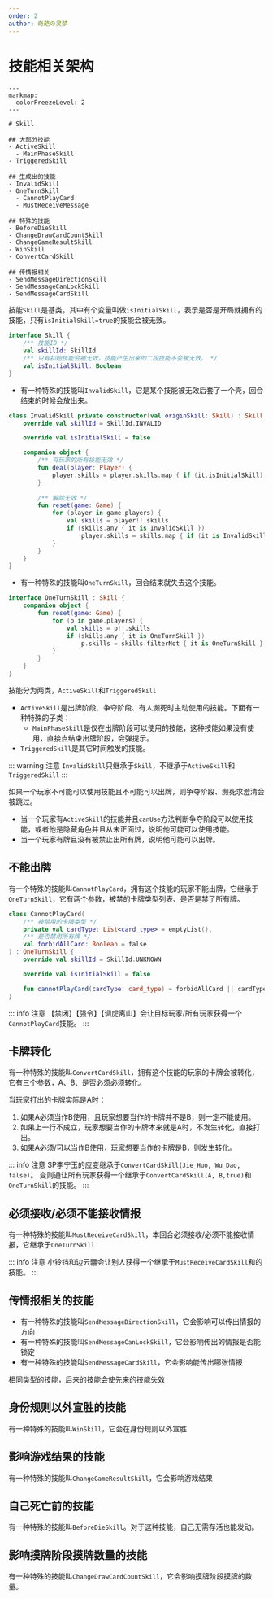 ```yaml
---
order: 2
author: 奇葩の灵梦
---
```


# 技能相关架构

```markmap
---
markmap:
  colorFreezeLevel: 2
---

# Skill

## 大部分技能
- ActiveSkill
  - MainPhaseSkill
- TriggeredSkill

## 生成出的技能
- InvalidSkill
- OneTurnSkill
  - CannotPlayCard
  - MustReceiveMessage

## 特殊的技能
- BeforeDieSkill
- ChangeDrawCardCountSkill
- ChangeGameResultSkill
- WinSkill
- ConvertCardSkill

## 传情报相关
- SendMessageDirectionSkill
- SendMessageCanLockSkill
- SendMessageCardSkill
```

技能`Skill`是基类。其中有个变量叫做`isInitialSkill`，表示是否是开局就拥有的技能，只有`isInitialSkill=true`的技能会被无效。

```kotlin
interface Skill {
    /** 技能ID */
    val skillId: SkillId
    /** 只有初始技能会被无效，技能产生出来的二段技能不会被无效。 */
    val isInitialSkill: Boolean
}
```

- 有一种特殊的技能叫`InvalidSkill`，它是某个技能被无效后套了一个壳，回合结束的时候会放出来。

```kotlin
class InvalidSkill private constructor(val originSkill: Skill) : Skill {
    override val skillId = SkillId.INVALID

    override val isInitialSkill = false

    companion object {
        /** 将玩家的所有技能无效 */
        fun deal(player: Player) {
            player.skills = player.skills.map { if (it.isInitialSkill) InvalidSkill(it) else it }
        }
       
        /** 解除无效 */
        fun reset(game: Game) {
            for (player in game.players) {
                val skills = player!!.skills
                if (skills.any { it is InvalidSkill })
                    player.skills = skills.map { if (it is InvalidSkill) it.originSkill else it }
            }
        }
    }
}
```

- 有一种特殊的技能叫`OneTurnSkill`，回合结束就失去这个技能。

```kotlin
interface OneTurnSkill : Skill {
    companion object {
        fun reset(game: Game) {
            for (p in game.players) {
                val skills = p!!.skills
                if (skills.any { it is OneTurnSkill })
                    p.skills = skills.filterNot { it is OneTurnSkill }
            }
        }
    }
}
```

技能分为两类，`ActiveSkill`和`TriggeredSkill`

- `ActiveSkill`是出牌阶段、争夺阶段、有人濒死时主动使用的技能。下面有一种特殊的子类：
  - `MainPhaseSkill`是仅在出牌阶段可以使用的技能，这种技能如果没有使用，直接点结束出牌阶段，会弹提示。
- `TriggeredSkill`是其它时间触发的技能。

::: warning 注意
`InvalidSkill`只继承于`Skill`，不继承于`ActiveSkill`和`TriggeredSkill`
:::

如果一个玩家不可能可以使用技能且不可能可以出牌，则争夺阶段、濒死求澄清会被跳过。

- 当一个玩家有`ActiveSkill`的技能并且`canUse`方法判断争夺阶段可以使用技能，或者他是隐藏角色并且从未正面过，说明他可能可以使用技能。
- 当一个玩家有牌且没有被禁止出所有牌，说明他可能可以出牌。

## 不能出牌

有一个特殊的技能叫`CannotPlayCard`，拥有这个技能的玩家不能出牌，它继承于`OneTurnSkill`，它有两个参数，被禁的卡牌类型列表、是否是禁了所有牌。

```kotlin
class CannotPlayCard(
    /** 被禁用的卡牌类型 */
    private val cardType: List<card_type> = emptyList(),
    /** 是否禁用所有牌 */
    val forbidAllCard: Boolean = false
) : OneTurnSkill {
    override val skillId = SkillId.UNKNOWN

    override val isInitialSkill = false

    fun cannotPlayCard(cardType: card_type) = forbidAllCard || cardType in this.cardType
}
```

::: info 注意
【禁闭】【强令】【调虎离山】会让目标玩家/所有玩家获得一个`CannotPlayCard`技能。
:::

## 卡牌转化

有一种特殊的技能叫`ConvertCardSkill`，拥有这个技能的玩家的卡牌会被转化，它有三个参数，A、B、是否必须必须转化。

当玩家打出的卡牌实际是A时：

1. 如果A必须当作B使用，且玩家想要当作的卡牌并不是B，则一定不能使用。
2. 如果上一行不成立，玩家想要当作的卡牌本来就是A时，不发生转化，直接打出。
3. 如果A必须/可以当作B使用，玩家想要当作的卡牌是B，则发生转化。

::: info 注意
SP李宁玉的应变继承于`ConvertCardSkill(Jie_Huo, Wu_Dao, false)`。
变则通让所有玩家获得一个继承于`ConvertCardSkill(A, B,true)`和`OneTurnSkill`的技能。
:::

## 必须接收/必须不能接收情报

有一种特殊的技能叫`MustReceiveCardSkill`，本回合必须接收/必须不能接收情报，它继承于`OneTurnSkill`

::: info 注意
小铃铛和边云疆会让别人获得一个继承于`MustReceiveCardSkill`和的技能。
:::

## 传情报相关的技能

- 有一种特殊的技能叫`SendMessageDirectionSkill`，它会影响可以传出情报的方向
- 有一种特殊的技能叫`SendMessageCanLockSkill`，它会影响传出的情报是否能锁定
- 有一种特殊的技能叫`SendMessageCardSkill`，它会影响能传出哪张情报

相同类型的技能，后来的技能会使先来的技能失效

## 身份规则以外宣胜的技能

有一种特殊的技能叫`WinSkill`，它会在身份规则以外宣胜

## 影响游戏结果的技能

有一种特殊的技能叫`ChangeGameResultSkill`，它会影响游戏结果

## 自己死亡前的技能

有一种特殊的技能叫`BeforeDieSkill`。对于这种技能，自己无需存活也能发动。

## 影响摸牌阶段摸牌数量的技能

有一种特殊的技能叫`ChangeDrawCardCountSkill`，它会影响摸牌阶段摸牌的数量。